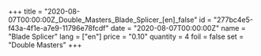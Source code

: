 +++
title = "2020-08-07T00:00:00Z_Double_Masters_Blade_Splicer_[en]_false"
id = "277bc4e5-f43a-4f1e-a7e9-11796e78fcdf"
date = "2020-08-07T00:00:00Z"
name = "Blade Splicer"
lang = ["en"]
price = "0.10"
quantity = 4
foil = false
set = "Double Masters"
+++
